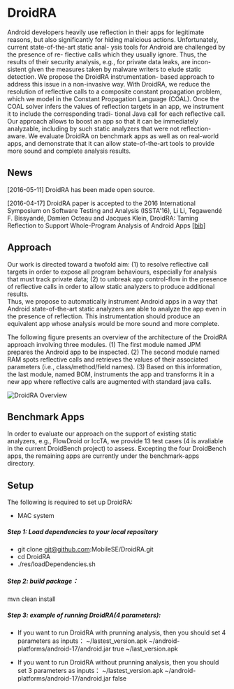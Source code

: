 # DroidRA

Android developers heavily use reflection in their apps for legitimate reasons, but also significantly for hiding malicious actions. Unfortunately, current state-of-the-art static anal- ysis tools for Android are challenged by the presence of re- flective calls which they usually ignore. Thus, the results of their security analysis, e.g., for private data leaks, are incon- sistent given the measures taken by malware writers to elude static detection. We propose the DroidRA instrumentation- based approach to address this issue in a non-invasive way. With DroidRA, we reduce the resolution of reflective calls to a composite constant propagation problem, which we model in the Constant Propagation Language (COAL). Once the COAL solver infers the values of reflection targets in an app, we instrument it to include the corresponding tradi- tional Java call for each reflective call. Our approach allows to boost an app so that it can be immediately analyzable, including by such static analyzers that were not reflection- aware. We evaluate DroidRA on benchmark apps as well as on real-world apps, and demonstrate that it can allow state-of-the-art tools to provide more sound and complete analysis results.

## News
[2016-05-11] DroidRA has been made open source.

[2016-04-17] DroidRA paper is accepted to the 2016 International Symposium on Software Testing and Analysis (ISSTA'16), Li Li, Tegawendé F. Bissyandé, Damien Octeau and Jacques Klein, DroidRA: Taming Reflection to Support Whole-Program Analysis of Android Apps [[bib]](http://lilicoding.github.io/bibs/li2016droidra.html)

## Approach

Our work is directed toward a twofold aim: (1) to resolve reflective call targets in order to expose
all program behaviours, especially for analysis that must track private data; (2) to unbreak
app control-flow in the presence of reflective calls in order to allow static analyzers to produce additional results.  
Thus, we propose to automatically instrument Android apps in a way that Android state-of-the-art  static analyzers are able to analyze the app even in the presence of reflection. This instrumentation should produce an equivalent app whose analysis would be more sound and more complete.

The following figure presents an overview of the architecture of the DroidRA approach involving three modules. 
(1) The first module named JPM prepares the Android app to be inspected.
(2) The second module named RAM spots reflective calls and retrieves the values 
of their associated parameters (i.e., class/method/field names).
(3) Based on this information, the last module, named BOM, instruments the app and 
transforms it in a new app where reflective calls are augmented with standard java calls.  

![DroidRA Overview](images/fig_approach_overview.png)

## Benchmark Apps

In order to evaluate our approach on the support of existing static analyzers, e.g., FlowDroid or IccTA,
we provide 13 test cases (4 is avaliable in the current DroidBench project) to assess.
Excepting the four DroidBench apps, the remaining apps are currently under the benchmark-apps directory.

## Setup
The following is required to set up DroidRA:
* MAC system

##### Step 1: Load dependencies to your local repository
* git clone git@github.com:MobileSE/DroidRA.git
* cd DroidRA
* ./res/loadDependencies.sh

##### Step 2: build package：
mvn clean install

##### Step 3: example of running DroidRA(4 parameters):
* If you want to run DroidRA with prunning analysis, then you should set 4 parameters as inputs：
~/lastest_version.apk
~/android-platforms/android-17/android.jar
true
~/last_version.apk

* If you want to run DroidRA without prunning analysis, then you should set 3 parameters as inputs：
~/lastest_version.apk
~/android-platforms/android-17/android.jar
false
